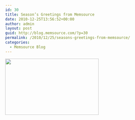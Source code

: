```yaml
---
id: 30
title: Season’s Greetings from Memsource
date: 2010-12-25T13:56:52+00:00
author: admin
layout: post
guid: http://blog.memsource.com/?p=30
permalink: /2010/12/25/seasons-greetings-from-memsource/
categories:
  - Memsource Blog
---
```

<div>
  <p>
    <a href="/wp-content/uploads/2010/12/MemSource-2011-Greeting.png"><img class=" size-medium wp-image-42 aligncenter" title="MemSource-2011-Greeting" src="/wp-content/uploads/2010/12/MemSource-2011-Greeting-300x180.png" alt="" width="300" height="180" /></a>
  </p>
</div>